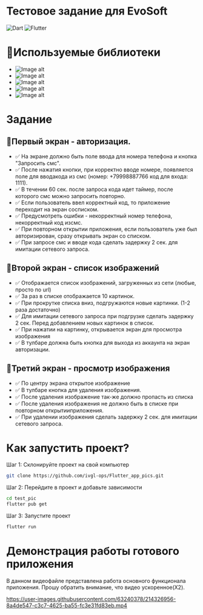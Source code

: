 # Тестовое задание для EvoSoft

![Dart](https://img.shields.io/badge/dart-%230175C2.svg?style=for-the-badge&logo=dart&logoColor=white) ![Flutter](https://img.shields.io/badge/Flutter-%2302569B.svg?style=for-the-badge&logo=Flutter&logoColor=white)

# 📓Используемые библиотеки 
  - ![Image alt](https://img.shields.io/badge/provider-6.0.5-blue)
  - ![Image alt](https://img.shields.io/badge/flutter_dropdown_alert-1.0.7-blue)
  - ![Image alt](https://img.shields.io/badge/shared_preferences-2.0.17-blue)
  - ![Image alt](https://img.shields.io/badge/flutter_spinki-5.1.0-blue)
  - ![Image alt](https://img.shields.io/badge/google_fonts-3.0.1-blue)


# Задание 

## 📱Первый экран - авторизация. 

  - ✅ На экране должно быть поле ввода для номера телефона и кнопка "Запросить смс".
  - ✅ После нажатия кнопки, при корректно вводе номере, появляется поле для вводакода из смс (номер: +79998887766 код для входа: 1111).
  - ✅ В течении 60 сек. после запроса кода идет таймер, после которого смс можно запросить повторно.
  - ✅ Если пользователь ввел корректный код, то приложение переходит на экран сосписком.
  - ✅ Предусмотреть ошибки - некорректный номер телефона, некорректный код изсмс.
  - ✅ При повторном открытии приложения, если пользователь уже был авторизирован, сразу открывать экран со списком.
  - ✅ При запросе смс и вводе кода сделать задержку 2 сек. для имитации сетевого запроса.

## 📱Второй экран - список изображений 

  - ✅ Отображается список изображений, загруженных из сети (любые, просто по url)
  - ✅ За раз в списке отображается 10 картинок.
  - ✅ При прокрутке списка вниз, подгружаются новые картинки. (1-2 раза достаточно)
  - ✅ Для имитации сетевого запроса при подгрузке сделать задержку 2 сек. Перед добавлением новых картинок в список.
  - ✅ При нажатии на картинку, открывается экран для просмотра изображения
  - ✅ В тулбаре должна быть кнопка для выхода из аккаунта на экран авторизации.

## 📱Третий экран - просмотр изображения 

  - ✅ По центру экрана открытое изображение
  - ✅ В тулбаре кнопка для удаления изображения.
  - ✅ После удаления изображение так-же должно пропасть из списка
  - ✅ После удаления изображения не должно быть в списке при повторном открытииприложения.
  - ✅ При удалении изображения сделать задержку 2 сек. для имитации сетевого запроса.
  
# Как запустить проект?

Шаг 1: Склонируйте проект на свой компьютер 

```sh
git clone https://github.com/ivgl-ops/Flutter_app_pics.git

```

Шаг 2: Перейдите в проект и добавьте зависимости 

```sh
cd test_pic
flutter pub get

```

Шаг 3: Запустите проект

```sh
flutter run

```

# Демонстрация работы готового приложения 
В данном видеофайле представлена работа основного функционала приложения. 
Прошу обратить внимание, что видео ускоренное(X2).




https://user-images.githubusercontent.com/63240378/214326956-8a4de547-c3c7-4625-ba55-fc3e31fd83eb.mp4




